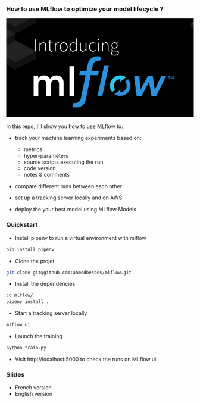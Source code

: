 ### How to use MLflow to optimize your model lifecycle ?

![](./images/mlflow.png)

In this repo, I'll show you how to use MLflow to:

- track your machine learning experiments based on:

  - metrics
  - hyper-parameters
  - source scripts executing the run
  - code version
  - notes & comments

- compare different runs between each other
- set up a tracking server locally and on AWS
- deploy the your best model using MLflow Models

### Quickstart

- Install pipenv to run a virtual environment with mlflow

```bash
pip install pipenv
```

- Clone the projet

```bash
git clone git@github.com:ahmedbesbes/mlflow.git
```

- Install the dependencies

```bash
cd mlflow/
pipenv install .
```

- Start a tracking server locally

```bash
mlflow ui
```

- Launch the training

```bash
python train.py
```

- Visit http://localhost:5000 to check the runs on MLflow ui

### Slides

- French version
- English version
